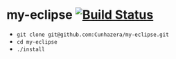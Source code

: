 # my-eclipse [![Build Status](https://travis-ci.org/caarlos0/my-eclipse.svg)](https://travis-ci.org/caarlos0/my-eclipse)

 - `git clone git@github.com:Cunhazera/my-eclipse.git`
 - `cd my-eclipse`
 - `./install`
